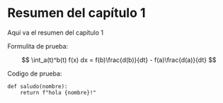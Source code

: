 # Resumen del capítulo 1

Aquí va el resumen del capítulo 1

Formulita de prueba:

$$ \int_a(t)^b(t) f(x) dx = f(b)\frac{d(b)}{dt} - f(a)\frac{d(a)}{dt} $$

Codigo de prueba:

```{python}
def saludo(nombre):
    return f"hola {nombre}!"
```